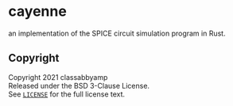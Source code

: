 # cayenne

an implementation of the SPICE circuit simulation program in Rust.

## Copyright

Copyright 2021 classabbyamp  
Released under the BSD 3-Clause License.  
See [`LICENSE`](LICENSE) for the full license text.
